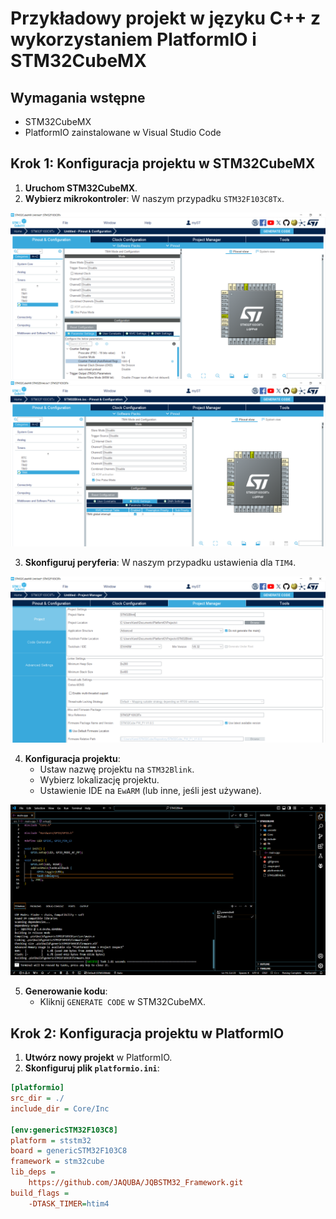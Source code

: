 # Przykładowy projekt w języku C++ z wykorzystaniem PlatformIO i STM32CubeMX

## Wymagania wstępne

- STM32CubeMX
- PlatformIO zainstalowane w Visual Studio Code

## Krok 1: Konfiguracja projektu w STM32CubeMX

1. **Uruchom STM32CubeMX**.
2. **Wybierz mikrokontroler**: W naszym przypadku `STM32F103C8Tx`.

![STM32CubeMX Pinout1](../../docs/9.png)
![STM32CubeMX Pinout2](../../docs/9_2.png)

3. **Skonfiguruj peryferia**: W naszym przypadku ustawienia dla `TIM4`.

![TIM4 Configuration](../../docs/10.png)

4. **Konfiguracja projektu**:
   - Ustaw nazwę projektu na `STM32Blink`.
   - Wybierz lokalizację projektu.
   - Ustawienie IDE na `EwARM` (lub inne, jeśli jest używane).

![Project Configuration](../../docs/14.png)

5. **Generowanie kodu**:
   - Kliknij `GENERATE CODE` w STM32CubeMX.

## Krok 2: Konfiguracja projektu w PlatformIO

1. **Utwórz nowy projekt** w PlatformIO.
2. **Skonfiguruj plik `platformio.ini`**:
   
```ini
[platformio]
src_dir = ./
include_dir = Core/Inc

[env:genericSTM32F103C8]
platform = ststm32
board = genericSTM32F103C8
framework = stm32cube
lib_deps = 
    https://github.com/JAQUBA/JQBSTM32_Framework.git
build_flags = 
    -DTASK_TIMER=htim4
